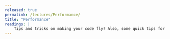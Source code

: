 ```yaml
---
released: true
permalink: /lectures/Performance/
title: "Performance"
readings: |
    Tips and tricks on making your code fly! Also, some quick tips for final projects.
---
```

